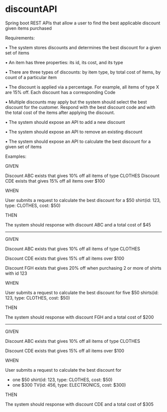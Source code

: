 # discountAPI
Spring boot REST APIs that allow a user to find the best applicable discount given items purchased

Requirements:

• The system stores discounts and determines the best discount for a given set of items

• An item has three properties: its id, its cost, and its type

• There are three types of discounts: by item type, by total cost of items, by count of a particular item

• The discount is applied via a percentage. For example, all items of type X are 15% off. Each discount has a corresponding Code

• Multiple discounts may apply but the system should select the best discount for the customer. Respond with the best discount code and with the total cost of the items after applying the discount.

• The system should expose an API to add a new discount

• The system should expose an API to remove an existing discount

• The system should expose an API to calculate the best discount for a given set of items

Examples:

GIVEN

Discount ABC exists that gives 10% off all items of type CLOTHES
Discount CDE exists that gives 15% off all items over $100

WHEN

User submits a request to calculate the best discount for a $50 shirt(id: 123, type: CLOTHES, cost: $50)

THEN

The system should response with discount ABC and a total cost of $45

*************

GIVEN

Discount ABC exists that gives 10% off all items of type CLOTHES

Discount CDE exists that gives 15% off all items over $100

Discount FGH exists that gives 20% off when purchasing 2 or more of shirts with id 123


WHEN

User submits a request to calculate the best discount for five $50 shirts(id: 123, type: CLOTHES, cost: $50)


THEN

The system should response with discount FGH and a total cost of $200

*************

GIVEN

Discount ABC exists that gives 10% off all items of type CLOTHES

Discount CDE exists that gives 15% off all items over $100

WHEN

User submits a request to calculate the best discount for

 - one $50 shirt(id: 123, type: CLOTHES, cost: $50)
 - one $300 TV(id: 456, type: ELECTRONICS, cost: $300)

THEN

The system should response with discount CDE and a total cost of $305
